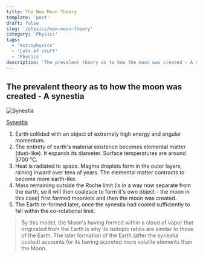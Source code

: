 ```yaml
---
title: The New Moon Theory
template: 'post'
draft: false
slug: '/physics/new-moon-theory'
category: 'Physics'
tags:
  - 'Astrophysics'
  - 'Lots of stuff'
  - 'Physics'
description: 'The prevalent theory as to how the moon was created - A synestia.'
---
```


## The prevalent theory as to how the moon was created - A synestia

![Synestia](https://www.keentween.org/uploads/6/2/4/4/62443641/published/giant-impact-theory_1.png)

[Synestia](https://en.wikipedia.org/wiki/Synestia)

1. Earth collided with an object of extremely high energy and angular momentum.
2. The entirety of earth's material existence becomes elemental matter (dust-like). It expands its diameter. Surface temperatures are around 3700 °C.
3. Heat is radiated to space. Magma droplets form in the outer layers, raining inward over tens of years. The elemental matter contracts to become more earth-like.
4. Mass remaining outside the Roche limit (is in a way now separate from the earth, so it will then coalesce to form it's own object - the moon in this case) first formed moonlets and then the moon was created.
5. The Earth re-formed later, once the synestia had cooled sufficiently to fall within the co-rotational limit.

> By this model, the Moon's having formed within a cloud of vapor that originated from the Earth is why its isotopic ratios are similar to those of the Earth. The later formation of the Earth (after the synestia cooled) accounts for its having accreted more volatile elements than the Moon.
